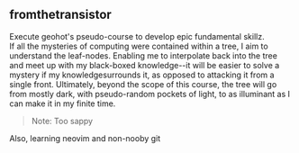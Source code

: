 ## fromthetransistor
Execute geohot's pseudo-course to develop epic fundamental skillz.   
If all the mysteries of computing were contained within a tree, I aim to understand the leaf-nodes. Enabling me to interpolate back into the tree and meet 
up with my black-boxed knowledge--it will be easier to solve a mystery if my knowledgesurrounds it, as opposed to attacking it from a single front. 
Ultimately, beyond the scope of this course, the tree will go from mostly dark, with pseudo-random pockets of light, to as illuminant as I can make it in 
my finite time.       
> Note: Too sappy

Also, learning neovim and non-nooby git
